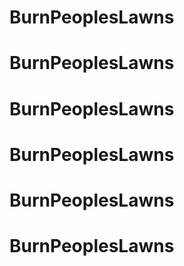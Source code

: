 # BurnPeoplesLawns
# BurnPeoplesLawns
# BurnPeoplesLawns
# BurnPeoplesLawns
# BurnPeoplesLawns
# BurnPeoplesLawns
